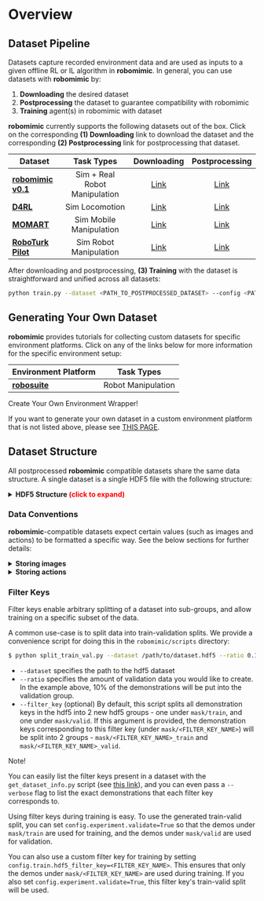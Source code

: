 # Overview

## Dataset Pipeline

<style>
table{
margin: auto;
}
</style>

Datasets capture recorded environment data and are used as inputs to a given offline RL or IL algorithm in **robomimic**. In general, you can use datasets with **robomimic** by:

1. **Downloading** the desired dataset
2. **Postprocessing** the dataset to guarantee compatibility with robomimic
3. **Training** agent(s) in robomimic with dataset

**robomimic** currently supports the following datasets out of the box. Click on the corresponding **(1) Downloading** link to download the dataset and the corresponding **(2) Postprocessing** link for postprocessing that dataset.


|          **Dataset**          | <center>**Task Types**</center> | **Downloading** | **Postprocessing**  |
| ----------------------------- | :-------------: | :-------------: | :-------------: |
| [**robomimic v0.1**](robomimic_v0.1.html)| Sim + Real Robot Manipulation | [Link](robomimic_v0.1.html#downloading)  | [Link](robomimic_v0.1.html#postprocessing)  |
| [**D4RL**](d4rl.html)                      | Sim Locomotion | [Link](d4rl.html#downloading)  | [Link](d4rl.html#postprocessing)  |
| [**MOMART**](momart.html)                    | Sim Mobile Manipulation | [Link](momart.html#downloading)  | [Link](momart.html#postprocessing)  |
| [**RoboTurk Pilot**](roboturk_pilot.html)            | Sim Robot Manipulation | [Link](roboturk_pilot.html#downloading)  | [Link](roboturk_pilot.html#postprocessing)  |


After downloading and postprocessing, **(3) Training** with the dataset is straightforward and unified across all datasets:

```sh
python train.py --dataset <PATH_TO_POSTPROCESSED_DATASET> --config <PATH_TO_CONFIG>
```

## Generating Your Own Dataset

**robomimic** provides tutorials for collecting custom datasets for specific environment platforms. Click on any of the links below for more information for the specific environment setup:

|          **Environment Platform**          | **Task Types** |
| ----------------------------- | :---------------------: |
| [**robosuite**](robosuite.html)| Robot Manipulation  |

<div class="admonition note">
<p class="admonition-title">Create Your Own Environment Wrapper!</p>

If you want to generate your own dataset in a custom environment platform that is not listed above, please see [THIS PAGE](../modules/environments.md#implement-an-environment-wrapper).

</div>


## Dataset Structure

All postprocessed **robomimic** compatible datasets share the same data structure. A single dataset is a single HDF5 file with the following structure:

<details>
  <summary><b>HDF5 Structure <span style="color:red;">(click to expand)</span></b></summary>
<p>

- **`data`** (group)

  - **`total`** (attribute) - number of state-action samples in the dataset

  - **`env_args`** (attribute) - a json string that contains metadata on the environment and relevant arguments used for collecting data. Three keys: `env_name`, the name of the environment or task to create, `env_type`, one of robomimic's supported [environment types](https://github.com/ARISE-Initiative/robomimic/blob/master/robomimic/envs/env_base.py#L9), and `env_kwargs`, a dictionary of keyword-arguments to be passed into the environment of type `env_name`.

  - **`mask`** (group) - this group will exist in hdf5 datasets that contain filter keys

    - **`<filter_key_1>`** (dataset) - the first filter key. Note that the name of this dataset and length will vary. As an example, this could be the "valid" filter key, and contain the list ["demo_0", "demo_19", "demo_35"], corresponding to 3 validation trajectories.

      ...

  - **`demo_0`** (group) - group for the first trajectory (every trajectory has a group)

    - **`num_samples`** (attribute) - the number of state-action samples in this trajectory

    - **`model_file`** (attribute) - the xml string corresponding to the MJCF MuJoCo model. Only present for robosuite datasets.

    - **`states`** (dataset) - flattened raw MuJoCo states, ordered by time. Shape (N, D) where N is the length of the trajectory, and D is the dimension of the state vector. Should be empty or have dummy values for non-robosuite datasets.

    - **`actions`** (dataset) - environment actions, ordered by time. Shape (N, A) where N is the length of the trajectory, and A is the action space dimension

    - **`rewards`** (dataset) - environment rewards, ordered by time. Shape (N,) where N is the length of the trajectory.

    - **`dones`** (dataset) - done signal, equal to 1 if playing the corresponding action in the state should terminate the episode. Shape (N,) where N is the length of the trajectory.

    - **`obs`** (group) - group for the observation keys. Each key is stored as a dataset.

      - **`<obs_key_1>`** (dataset) - the first observation key. Note that the name of this dataset and shape will vary. As an example, the name could be "agentview_image", and the shape could be (N, 84, 84, 3). 

        ...

    - **`next_obs`** (group) - group for the next observations.

      - **`<obs_key_1>`** (dataset) - the first observation key.

        ...

  - **`demo_1`** (group) - group for the second trajectory

    ...


</p>
</details>

### Data Conventions

**robomimic**-compatible datasets expect certain values (such as images and actions) to be formatted a specific way. See the below sections for further details:

<details>
  <summary><b>Storing images</b></summary>
<p>
<div class="admonition warning">
<p class="admonition-title">Warning!</p>

Dataset images should be of type `np.uint8` and be stored in channel-last `(H, W, C)` format. This is because:

- **(1)** this is a common format that many `gym` environments and all `robosuite` environments return image observations in
- **(2)** using `np.uint8` (vs floats) saves space in dataset storage

Note that the robosuite observation extraction script (`dataset_states_to_obs.py`) already stores images in the correct format.

</div>

</p>
</details>


<details>
  <summary><b>Storing actions</b></summary>
<p>
<div class="admonition warning">
<p class="admonition-title">Warning!</p>

Actions should be **normalized between -1 and 1**. This is because this range enables easier policy learning via the use of `tanh` layers).

The `get_dataset_info.py` script can be used to sanity check stored actions, and will throw an `Exception` if there is a violation.

</div>

</p>
</details>

### Filter Keys

Filter keys enable arbitrary splitting of a dataset into sub-groups, and allow training on a specific subset of the data.

A common use-case is to split data into train-validation splits. We provide a convenience script for doing this in the `robomimic/scripts` directory:

```sh
$ python split_train_val.py --dataset /path/to/dataset.hdf5 --ratio 0.1 --filter_key <FILTER_KEY_NAME>
```

- `--dataset` specifies the path to the hdf5 dataset
- `--ratio` specifies the amount of validation data you would like to create. In the example above, 10% of the demonstrations will be put into the validation group.
- `--filter_key` (optional) By default, this script splits all demonstration keys in the hdf5 into 2 new hdf5 groups - one under `mask/train`, and one under `mask/valid`. If this argument is provided, the demonstration keys corresponding to this filter key (under `mask/<FILTER_KEY_NAME>`) will be split into 2 groups - `mask/<FILTER_KEY_NAME>_train` and `mask/<FILTER_KEY_NAME>_valid`.

<div class="admonition note">
<p class="admonition-title">Note!</p>

You can easily list the filter keys present in a dataset with the `get_dataset_info.py` script (see [this link](../tutorials/dataset_contents.html#view-dataset-structure-and-videos)), and you can even pass a `--verbose` flag to list the exact demonstrations that each filter key corresponds to.

</div>

Using filter keys during training is easy. To use the generated train-valid split, you can set `config.experiment.validate=True` so that the demos under `mask/train` are used for training, and the demos under `mask/valid` are used for validation. 

You can also use a custom filter key for training by setting `config.train.hdf5_filter_key=<FILTER_KEY_NAME>`. This ensures that only the demos under `mask/<FILTER_KEY_NAME>` are used during training. If you also set `config.experiment.validate=True`, this filter key's train-valid split will be used.


